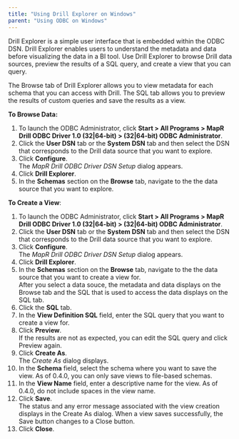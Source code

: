 ```yaml
---
title: "Using Drill Explorer on Windows"
parent: "Using ODBC on Windows"
---
```

Drill Explorer is a simple user interface that is embedded within the ODBC
DSN. Drill Explorer enables users to understand the metadata and data before
visualizing the data in a BI tool. Use Drill Explorer to browse Drill data
sources, preview the results of a SQL query, and create a view that you can
query.

The Browse tab of Drill Explorer allows you to view metadata for each schema
that you can access with Drill. The SQL tab allows you to preview the results
of custom queries and save the results as a view.

**To Browse Data:**

  1. To launch the ODBC Administrator, click
     **Start > All Programs > MapR Drill ODBC Driver 1.0 (32|64-bit) > (32|64-bit) ODBC Administrator**.
  2. Click the **User DSN** tab or the **System DSN** tab and then select the DSN that corresponds to the Drill data source that you want to explore.
  3. Click **Configure**.  
     The _MapR Drill ODBC Driver DSN Setup_ dialog appears.
  4. Click **Drill Explorer**.
  5. In the **Schemas** section on the **Browse** tab, navigate to the the data source that you want to explore.

**To Create a View**:

  1. To launch the ODBC Administrator, click **Start > All Programs > MapR Drill ODBC Driver 1.0 (32|64-bit) > (32|64-bit) ODBC Administrator**.
  2. Click the **User DSN** tab or the **System DSN** tab and then select the DSN that corresponds to the Drill data source that you want to explore.
  3. Click **Configure**.  
     The _MapR Drill ODBC Driver DSN Setup_ dialog appears.
  4. Click **Drill Explorer**.
  5. In the **Schemas** section on the **Browse** tab, navigate to the the data source that you want to create a view for.  
     After you select a data souce, the metadata and data displays on the Browse tab and the SQL that is used to access the data displays on the SQL tab.
  6. Click the **SQL** tab.
  7. In the **View Definition SQL** field, enter the SQL query that you want to create a view for.
  8. Click **Preview**.   
      If the results are not as expected, you can edit the SQL query and click
Preview again.
  9. Click **Create As**.  
     The _Create As_ dialog displays.
  10. In the **Schema** field, select the schema where you want to save the view.
      As of 0.4.0, you can only save views to file-based schemas.
  11. In the **View Name** field, enter a descriptive name for the view.
      As of 0.4.0, do not include spaces in the view name.
  12. Click **Save**.   
      The status and any error message associated with the view creation displays in
the Create As dialog. When a view saves successfully, the Save button changes
to a Close button.
  13. Click **Close**.

